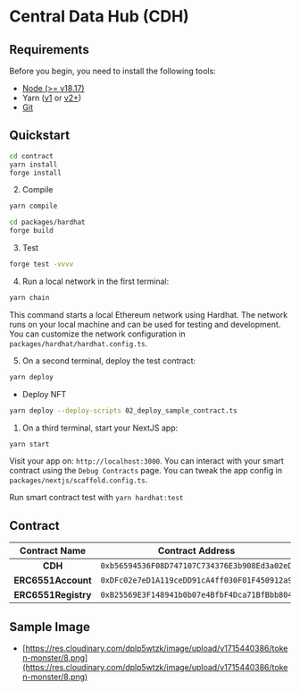 # Central Data Hub (CDH)

## Requirements

Before you begin, you need to install the following tools:

- [Node (>= v18.17)](https://nodejs.org/en/download/)
- Yarn ([v1](https://classic.yarnpkg.com/en/docs/install/) or [v2+](https://yarnpkg.com/getting-started/install))
- [Git](https://git-scm.com/downloads)

## Quickstart

```bash
cd contract
yarn install
forge install
```

2. Compile

```bash
yarn compile
```

```bash
cd packages/hardhat
forge build
```

3. Test

```bash
forge test -vvvv
```

4. Run a local network in the first terminal:

```bash
yarn chain
```

This command starts a local Ethereum network using Hardhat. The network runs on your local machine and can be used for testing and development. You can customize the network configuration in `packages/hardhat/hardhat.config.ts`.

5. On a second terminal, deploy the test contract:

```bash
yarn deploy
```

- Deploy NFT

```bash
yarn deploy --deploy-scripts 02_deploy_sample_contract.ts
```

1. On a third terminal, start your NextJS app:

```bash
yarn start
```

Visit your app on: `http://localhost:3000`. You can interact with your smart contract using the `Debug Contracts` page. You can tweak the app config in `packages/nextjs/scaffold.config.ts`.

Run smart contract test with `yarn hardhat:test`

## Contract

| Contract Name |               Contract Address               | Explorer |
| :-----------: | :------------------------------------------: | :------: |
|    **CDH**    | `0xb56594536F08D747107C734376E3b908Ed3a02eD` | https://testnet.crossvaluescan.com/address/0xb56594536F08D747107C734376E3b908Ed3a02eD |
|    **ERC6551Account**    | `0xDFc02e7eD1A119ceDD91cA4ff030F01F450912a9` | https://testnet.crossvaluescan.com/address/0xDFc02e7eD1A119ceDD91cA4ff030F01F450912a9 |
|    **ERC6551Registry**    | `0xB25569E3F148941b0b07e4BfbF4Dca71BfBbb804` | https://testnet.crossvaluescan.com/address/0xB25569E3F148941b0b07e4BfbF4Dca71BfBbb804 |

## Sample Image

- [https://res.cloudinary.com/dplp5wtzk/image/upload/v1715440386/token-monster/8.png](https://res.cloudinary.com/dplp5wtzk/image/upload/v1715440386/token-monster/8.png)
